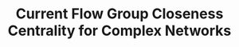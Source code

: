 ---
title: "Current Flow Group Closeness Centrality for Complex Networks"
collection: publications
permalink: /publication/Maximizing Current Flow Closeness under Cardinality Constraints
venue: 'manuscript'
paperurl: 'https://arxiv.org/abs/1802.02556'
authors: '(alphabetical ordering) Huan Li, Richard Peng, Liren Shan, Yuhao Yi, Zhongzhi Zhang'
---